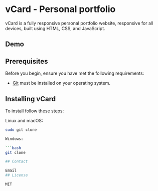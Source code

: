 # vCard - Personal portfolio



vCard is a fully responsive personal portfolio website, responsive for all devices, built using HTML, CSS, and JavaScript.

## Demo

## Prerequisites

Before you begin, ensure you have met the following requirements:

* [Git](https://git-scm.com/downloads "Download Git") must be installed on your operating system.

## Installing vCard

To install  follow these steps:

Linux and macOS:

```bash
sudo git clone

Windows:

```bash
git clone 

## Contact

Email
## License

MIT
